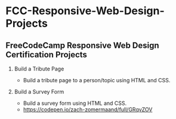# FCC-Responsive-Web-Design-Projects
## FreeCodeCamp Responsive Web Design Certification Projects

1. Build a Tribute Page
    - Build a tribute page to a person/topic using HTML and CSS.
    
2. Build a Survey Form
    - Build a survey form using HTML and CSS.
    - https://codepen.io/zach-zomermaand/full/GRqvZOV
